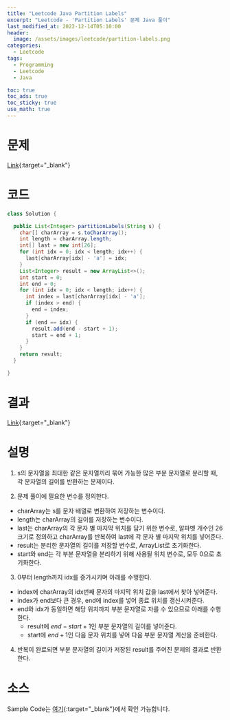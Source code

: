 ```yaml
---
title: "Leetcode Java Partition Labels"
excerpt: "Leetcode - 'Partition Labels' 문제 Java 풀이"
last_modified_at: 2022-12-14T05:10:00
header:
  image: /assets/images/leetcode/partition-labels.png
categories:
  - Leetcode
tags:
  - Programming
  - Leetcode
  - Java

toc: true
toc_ads: true
toc_sticky: true
use_math: true
---
```

# 문제
[Link](https://leetcode.com/problems/partition-labels){:target="_blank"}

# 코드
```java
class Solution {

  public List<Integer> partitionLabels(String s) {
    char[] charArray = s.toCharArray();
    int length = charArray.length;
    int[] last = new int[26];
    for (int idx = 0; idx < length; idx++) {
      last[charArray[idx] - 'a'] = idx;
    }
    List<Integer> result = new ArrayList<>();
    int start = 0;
    int end = 0;
    for (int idx = 0; idx < length; idx++) {
      int index = last[charArray[idx] - 'a'];
      if (index > end) {
        end = index;
      }
      if (end == idx) {
        result.add(end - start + 1);
        start = end + 1;
      }
    }
    return result;
  }

}
```

# 결과
[Link](https://leetcode.com/problems/partition-labels/submissions/859347905/){:target="_blank"}

# 설명
1. s의 문자열을 최대한 같은 문자열끼리 묶어 가능한 많은 부분 문자열로 분리할 때, 각 문자열의 길이를 반환하는 문제이다.

2. 문제 풀이에 필요한 변수를 정의한다.
- charArray는 s를 문자 배열로 변환하여 저장하는 변수이다.
- length는 charArray의 길이를 저장하는 변수이다.
- last는 charArray의 각 문자 별 마지막 위치를 담기 위한 변수로, 알파벳 개수인 26 크기로 정의하고 charArray를 반복하여 last에 각 문자 별 마지막 위치를 넣어준다.
- result는 분리한 문자열의 길이를 저장할 변수로, ArrayList로 초기화한다.
- start와 end는 각 부분 문자열을 분리하기 위해 사용될 위치 변수로, 모두 0으로 초기화한다.

3. 0부터 length까지 idx를 증가시키며 아래를 수행한다.
- index에 charArray의 idx번째 문자의 마지막 위치 값을 last에서 찾아 넣어준다.
- index가 end보다 큰 경우, end에 index를 넣어 종료 위치를 갱신시켜준다.
- end와 idx가 동일하면 해당 위치까지 부분 문자열로 자를 수 있으므로 아래를 수행한다.
  - result에 $end - start + 1$인 부분 문자열의 길이를 넣어준다.
  - start에 $end + 1$인 다음 문자 위치를 넣어 다음 부분 문자열 계산을 준비한다.

4. 반복이 완료되면 부분 문자열의 길이가 저장된 result를 주어진 문제의 결과로 반환한다.

# 소스
Sample Code는 [여기](https://github.com/GracefulSoul/leetcode/blob/master/src/main/java/gracefulsoul/problems/PartitionLabels.java){:target="_blank"}에서 확인 가능합니다.
